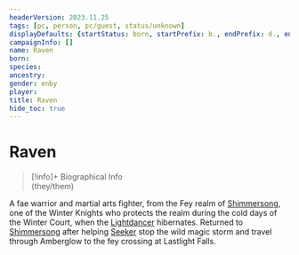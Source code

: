 ```yaml
---
headerVersion: 2023.11.25
tags: [pc, person, pc/guest, status/unknown]
displayDefaults: {startStatus: born, startPrefix: b., endPrefix: d., endStatus: died}
campaignInfo: []
name: Raven
born:
species:
ancestry:
gender: enby
player:
title: Raven
hide_toc: true
---
```

# Raven
>[!info]+ Biographical Info  
> (they/them)

A fae warrior and martial arts fighter, from the Fey realm of [Shimmersong](<../../../../cosmology/multiverse/echo-realms/feywild/shimmersong.md>), one of the Winter Knights who protects the realm during the cold days of the Winter Court, when the [Lightdancer](<../../../extraplanar-powers/lightdancer.md>) hibernates. Returned to [Shimmersong](<../../../../cosmology/multiverse/echo-realms/feywild/shimmersong.md>) after helping [Seeker](<../seeker.md>) stop the wild magic storm and travel through Amberglow to the fey crossing at Lastlight Falls. 